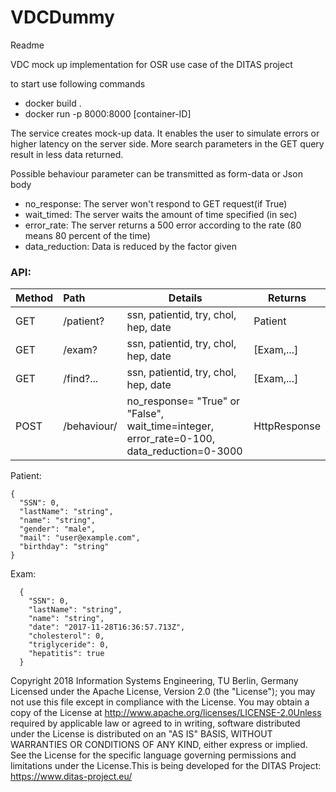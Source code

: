 # VDCDummy

Readme

VDC mock up implementation for OSR use case of the DITAS project


to start use following commands
- docker build .
- docker run -p 8000:8000 [container-ID]

The service creates mock-up data. It enables the user to simulate errors or higher latency on the server side.
More search parameters in the GET query result in less data returned.

Possible behaviour parameter can be transmitted as form-data or Json body 
- no_response: The server won't respond to GET request(if True)
- wait_timed: The server waits the amount of time specified (in sec) 
- error_rate: The server returns a 500 error according to the rate (80 means 80 percent of the time)
- data_reduction: Data is reduced by the factor given



### API:
| Method | Path               | Details                      | Returns 
| :--- | :---| --- | --- | 
| GET    | /patient?     | ssn, patientid, try, chol, hep, date| Patient | |
| GET    | /exam?        | ssn, patientid, try, chol, hep, date | \[Exam,...\] | |
| GET    | /find?...          | ssn, patientid, try, chol, hep, date|  \[Exam,...\]||
| POST    | /behaviour/     | no_response= "True" or "False", wait_time=integer, error_rate=0-100, data_reduction=0-3000 | HttpResponse |





Patient:
```
{
  "SSN": 0,
  "lastName": "string",
  "name": "string",
  "gender": "male",
  "mail": "user@example.com",
  "birthday": "string"
}
```

Exam:
```
  {
    "SSN": 0,
    "lastName": "string",
    "name": "string",
    "date": "2017-11-28T16:36:57.713Z",
    "cholesterol": 0,
    "triglyceride": 0,
    "hepatitis": true
  }
```



Copyright 2018 Information Systems Engineering, TU Berlin, Germany
Licensed under the Apache License, Version 2.0 (the "License");
you may not use this file except in compliance with the License.
You may obtain a copy of the License at    http://www.apache.org/licenses/LICENSE-2.0Unless required by applicable law or agreed to in writing, software
distributed under the License is distributed on an "AS IS" BASIS,
WITHOUT WARRANTIES OR CONDITIONS OF ANY KIND, either express or implied.
See the License for the specific language governing permissions and
limitations under the License.This is being developed for the DITAS Project: https://www.ditas-project.eu/